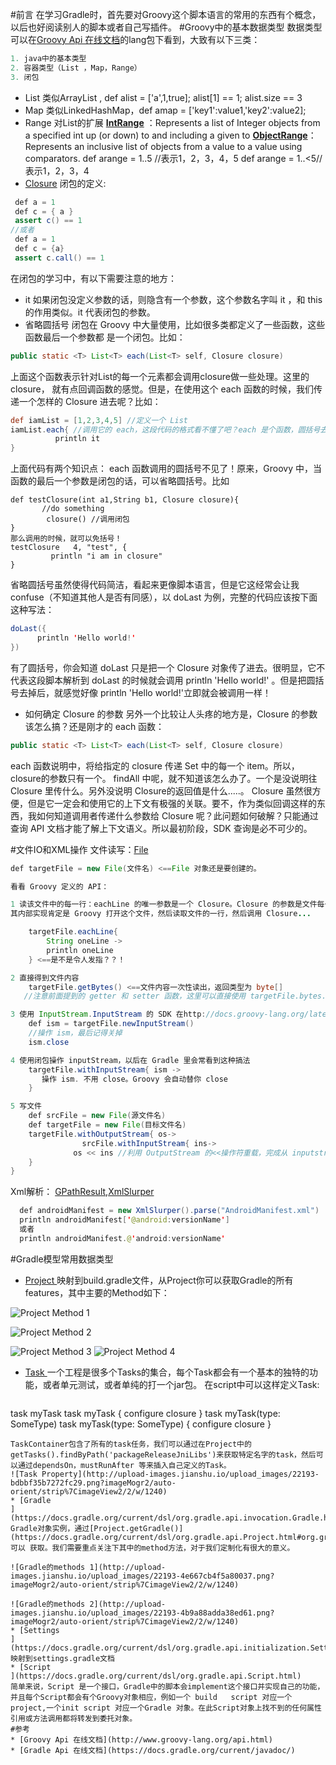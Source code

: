 #前言
在学习Gradle时，首先要对Groovy这个脚本语言的常用的东西有个概念，以后也好阅读别人的脚本或者自己写插件。
#Groovy中的基本数据类型
数据类型可以在[Groovy Api 在线文档](http://www.groovy-lang.org/api.html)的lang包下看到，大致有以下三类：
```gradle
1. java中的基本类型
2. 容器类型（List ，Map，Range）
3. 闭包
```
* List
类似ArrayList ,   def alist = ['a',1,true];   alist[1] == 1; alist.size == 3
* Map
类似LinkedHashMap，def amap = ['key1':value1,'key2':value2]; 
* Range
对List的扩展
**[IntRange](http://docs.groovy-lang.org/latest/html/gapi/groovy/lang/IntRange.html)** ：Represents a list of Integer objects from a specified int up (or down) to and including a given to
**[ObjectRange](http://docs.groovy-lang.org/latest/html/gapi/groovy/lang/ObjectRange.html)**：Represents an inclusive list of objects from a value to a value using comparators.
def arange = 1..5 //表示1，2，3，4，5
def arange = 1..<5//表示1，2，3，4
* [Closure](http://docs.groovy-lang.org/latest/html/gapi/groovy/lang/Closure.html) 
闭包的定义:
```java
 def a = 1
 def c = { a }
 assert c() == 1
//或者
 def a = 1
 def c = {a}
 assert c.call() == 1
```
在闭包的学习中，有以下需要注意的地方：
 * it
 如果闭包没定义参数的话，则隐含有一个参数，这个参数名字叫 it ，和 this  的作用类似。it  代表闭包的参数。
 *  省略圆括号
闭包在 Groovy 中大量使用，比如很多类都定义了一些函数，这些函数最后一个参数都
是一个闭包。比如：
```java
public static <T> List<T> each(List<T> self, Closure closure)
```
上面这个函数表示针对List的每一个元素都会调用closure做一些处理。这里的closure，
就有点回调函数的感觉。但是，在使用这个 each 函数的时候，我们传递一个怎样的 Closure
进去呢？比如：
```gradle
def iamList = [1,2,3,4,5] //定义一个 List
iamList.each{ //调用它的 each，这段代码的格式看不懂了吧？each 是个函数，圆括号去哪了？
          println it
}
```
上面代码有两个知识点：
  each  函数调用的圆括号不见了！原来，Groovy 中，当函数的最后一个参数是闭包的话，可以省略圆括号。比如
```gardle
def testClosure(int a1,String b1, Closure closure){
       //do something
        closure() //调用闭包
}
那么调用的时候，就可以免括号！
testClosure   4, "test", {
         println "i am in closure"
} 
```
省略圆括号虽然使得代码简洁，看起来更像脚本语言，但是它这经常会让我 confuse（不知道其他人是否有同感），以 doLast 为例，完整的代码应该按下面这种写法：
```java
doLast({
      println 'Hello world!'
})
```
有了圆括号，你会知道 doLast 只是把一个 Closure 对象传了进去。很明显，它不代表这段脚本解析到 doLast 的时候就会调用 println 'Hello world!' 。但是把圆括号去掉后，就感觉好像 println 'Hello world!'立即就会被调用一样！
 * 如何确定 Closure 的参数
另外一个比较让人头疼的地方是，Closure 的参数该怎么搞？还是刚才的 each 函数：
```java
public static <T> List<T> each(List<T> self, Closure closure)
```
each 函数说明中，将给指定的 closure 传递 Set 中的每一个 item。所以，closure的参数只有一个。
 findAll 中呢，就不知道该怎么办了。一个是没说明往 Closure 里传什么。另外没说明 Closure的返回值是什么.....。
Closure 虽然很方便，但是它一定会和使用它的上下文有极强的关联。要不，作为类似回调这样的东西，我如何知道调用者传递什么参数给 Closure 呢？此问题如何破解？只能通过查询 API 文档才能了解上下文语义。所以最初阶段，SDK 查询是必不可少的。

#文件IO和XML操作
文件读写：[File](http://docs.groovy-lang.org/latest/html/groovy-jdk/java/io/File.html)
```java
def targetFile = new File(文件名) <==File 对象还是要创建的。

看看 Groovy 定义的 API：

1 读该文件中的每一行：eachLine 的唯一参数是一个 Closure。Closure 的参数是文件每一行的内容
其内部实现肯定是 Groovy 打开这个文件，然后读取文件的一行，然后调用 Closure...

    targetFile.eachLine{
        String oneLine ->
        println oneLine
    } <==是不是令人发指？？！

2 直接得到文件内容
    targetFile.getBytes() <==文件内容一次性读出，返回类型为 byte[]
   //注意前面提到的 getter 和 setter 函数，这里可以直接使用 targetFile.bytes....

3 使用 InputStream.InputStream 的 SDK 在http://docs.groovy-lang.org/latest/html/groovy-jdk/java/io/InputStream.html
    def ism = targetFile.newInputStream()
    //操作 ism，最后记得关掉
    ism.close

4 使用闭包操作 inputStream，以后在 Gradle 里会常看到这种搞法
    targetFile.withInputStream{ ism ->
       操作 ism. 不用 close。Groovy 会自动替你 close
    }

5 写文件
    def srcFile = new File(源文件名)
    def targetFile = new File(目标文件名)
    targetFile.withOutputStream{ os->
                srcFile.withInputStream{ ins->
              os << ins //利用 OutputStream 的<<操作符重载，完成从 inputstream 到 OutputStream的输出
    }
}
```
Xml解析：  [GPathResult](http://docs.groovy-lang.org/latest/html/gapi/groovy/util/slurpersupport/GPathResult.html),[XmlSlurper](http://docs.groovy-lang.org/latest/html/gapi/groovy/util/XmlSlurper.html)
```java
  def androidManifest = new XmlSlurper().parse("AndroidManifest.xml")
  println androidManifest['@android:versionName']
  或者
  println androidManifest.@'android:versionName'
```

#Gradle模型常用数据类型
* [Project
](https://docs.gradle.org/current/dsl/org.gradle.api.Project.html)
映射到build.gradle文件，从Project你可以获取Gradle的所有features，其中主要的Method如下：

![Project Method 1](http://upload-images.jianshu.io/upload_images/22193-a1c9251312178038.png?imageMogr2/auto-orient/strip%7CimageView2/2/w/1240)

![Project Method 2](http://upload-images.jianshu.io/upload_images/22193-adb9cd15f9755613.png?imageMogr2/auto-orient/strip%7CimageView2/2/w/1240)

![Project Method 3](http://upload-images.jianshu.io/upload_images/22193-e07cfbf0443889b1.png?imageMogr2/auto-orient/strip%7CimageView2/2/w/1240)
![Project Method 4](http://upload-images.jianshu.io/upload_images/22193-ddd7e45d99f79d1e.png?imageMogr2/auto-orient/strip%7CimageView2/2/w/1240)
* [Task
](https://docs.gradle.org/current/dsl/org.gradle.api.Task.html)
一个工程是很多个Tasks的集合，每个Task都会有一个基本的独特的功能，或者单元测试，或者单纯的打一个jar包。
在script中可以这样定义Task:
  ```gradle
task myTask
task myTask { configure closure }
task myTask(type: SomeType)
task myTask(type: SomeType) { configure closure }
  ```
TaskContainer包含了所有的task任务，我们可以通过在Project中的getTasks().findByPath('packageReleaseJniLibs')来获取特定名字的task，然后可以通过dependsOn，mustRunAfter 等来插入自己定义的Task。
![Task Property](http://upload-images.jianshu.io/upload_images/22193-bdbbf35b7272fc29.png?imageMogr2/auto-orient/strip%7CimageView2/2/w/1240)
* [Gradle
](https://docs.gradle.org/current/dsl/org.gradle.api.invocation.Gradle.html)
Gradle对象实例，通过[Project.getGradle()](https://docs.gradle.org/current/dsl/org.gradle.api.Project.html#org.gradle.api.Project:gradle)可以 获取。我们需要重点关注下其中的method方法，对于我们定制化有很大的意义。

![Gradle的methods 1](http://upload-images.jianshu.io/upload_images/22193-4e667cb4f5a80037.png?imageMogr2/auto-orient/strip%7CimageView2/2/w/1240)

![Gradle的methods 2](http://upload-images.jianshu.io/upload_images/22193-4b9a88adda38ed61.png?imageMogr2/auto-orient/strip%7CimageView2/2/w/1240)
* [Settings
](https://docs.gradle.org/current/dsl/org.gradle.api.initialization.Settings.html)
映射到settings.gradle文档
* [Script
](https://docs.gradle.org/current/dsl/org.gradle.api.Script.html)
简单来说，Script 是一个接口，Gradle中的脚本会implement这个接口并实现自己的功能，并且每个Script都会有个Groovy对象相应，例如一个 build   script 对应一个project,一个init script 对应一个Gradle 对象。在此Script对象上找不到的任何属性引用或方法调用都将转发到委托对象。
#参考
* [Groovy Api 在线文档](http://www.groovy-lang.org/api.html)
* [Gradle Api 在线文档](https://docs.gradle.org/current/javadoc/)
